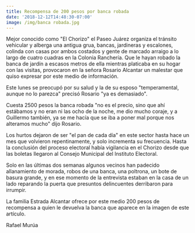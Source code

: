 ```yaml
---
title: Recompensa de 200 pesos por banca robada
date: '2018-12-12T14:48:30-07:00'
image: /img/banca robada.jpg
---
```

Mejor conocido como "El Chorizo" el Paseo Juárez organiza el tránsito vehicular y alberga una antigua grua, bancas, jardineras y escalones, colinda con casas por ambos costados y gente de marcado arraigo a lo largo de cuatro cuadras en la Colonia Ranchería. Que le hayan robado la  banca de jardín a escasos metros de ella mientras platicaba en su hogar con las visitas, provocaron en la señora Rosario Alcantar un malestar que quiso expresar por este medio de información.

Este lunes se preocupó por su salud y la de su esposo "temperamental, aunque no lo parezca" precisó Rosario "ya es demasiado".

Cuesta 2500 pesos la banca robada "no es el precio, sino que ahí estábamos y no eran ni las ocho de la noche, me dio mucho coraje, y a Guillermo también, ya se me hacía que se iba a poner mal porque nos alteramos mucho" dijo Rosario.

Los hurtos dejaron de ser "el pan de cada día" en este sector hasta hace un mes que volvieron repentinamente, y solo incrementa su frecuencia. Hasta la conclusión del proceso electoral había vigilancia en el Chorizo desde que las boletas llegaron al Consejo Municipal del Instituto Electoral.

Solo en las últimas dos semanas algunos vecinos han padecido allanamiento de morada, robos de una banca, una poltrona, un bote de basura grande, y en ese momento de la entrevista estaban en la casa de un lado reparando la puerta que presuntos delincuentes derribaron para irrumpir.

La familia Estrada Alcantar ofrece por este medio 200 pesos de recompensa a quien le devuelva la banca que aparece en la imagen de este artículo.

Rafael Murúa
